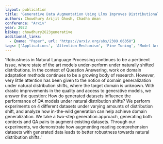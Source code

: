 ```yaml
---
layout: publication
title: 'Generative Data Augmentation Using Llms Improves Distributional Robustness In Question Answering'
authors: Chowdhury Arijit Ghosh, Chadha Aman
conference: "Arxiv"
year: 2023
bibkey: chowdhury2023generative
additional_links:
  - {name: "Paper", url: "https://arxiv.org/abs/2309.06358"}
tags: ['Applications', 'Attention Mechanism', 'Fine Tuning', 'Model Architecture', 'Security']
---
```

'Robustness in Natural Language Processing continues to be a pertinent issue, where state of the art models under-perform under naturally shifted distributions. In the context of Question Answering, work on domain adaptation methods continues to be a growing body of research. However, very little attention has been given to the notion of domain generalization under natural distribution shifts, where the target domain is unknown. With drastic improvements in the quality and access to generative models, we answer the question: How do generated datasets influence the performance of QA models under natural distribution shifts? We perform experiments on 4 different datasets under varying amounts of distribution shift, and analyze how in-the-wild generation can help achieve domain generalization. We take a two-step generation approach, generating both contexts and QA pairs to augment existing datasets. Through our experiments, we demonstrate how augmenting reading comprehension datasets with generated data leads to better robustness towards natural distribution shifts.'

